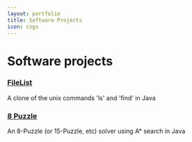 ```yaml
---
layout: portfolio
title: Software Projects
icon: cogs
---
```

# Software projects
### [FileList](https://github.com/wolfchimneyrock/FileList)
A clone of the unix commands 'ls' and 'find' in Java

### [8 Puzzle](https://github.com/wolfchimneyrock/8-Puzzle-Solver)
An 8-Puzzle (or 15-Puzzle, etc) solver using A* search in Java
